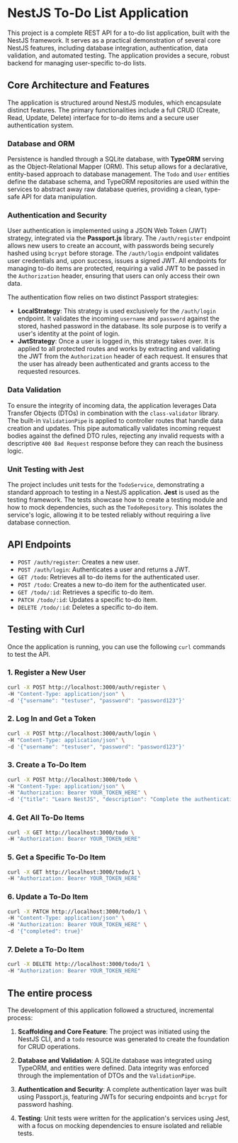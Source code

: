# NestJS To-Do List Application

This project is a complete REST API for a to-do list application, built with the NestJS framework. It serves as a practical demonstration of several core NestJS features, including database integration, authentication, data validation, and automated testing. The application provides a secure, robust backend for managing user-specific to-do lists.

## Core Architecture and Features

The application is structured around NestJS modules, which encapsulate distinct features. The primary functionalities include a full CRUD (Create, Read, Update, Delete) interface for to-do items and a secure user authentication system.

### Database and ORM

Persistence is handled through a SQLite database, with **TypeORM** serving as the Object-Relational Mapper (ORM). This setup allows for a declarative, entity-based approach to database management. The `Todo` and `User` entities define the database schema, and TypeORM repositories are used within the services to abstract away raw database queries, providing a clean, type-safe API for data manipulation.

### Authentication and Security

User authentication is implemented using a JSON Web Token (JWT) strategy, integrated via the **Passport.js** library. The `/auth/register` endpoint allows new users to create an account, with passwords being securely hashed using `bcrypt` before storage. The `/auth/login` endpoint validates user credentials and, upon success, issues a signed JWT. All endpoints for managing to-do items are protected, requiring a valid JWT to be passed in the `Authorization` header, ensuring that users can only access their own data.

The authentication flow relies on two distinct Passport strategies:
-   **LocalStrategy**: This strategy is used exclusively for the `/auth/login` endpoint. It validates the incoming `username` and `password` against the stored, hashed password in the database. Its sole purpose is to verify a user's identity at the point of login.
-   **JwtStrategy**: Once a user is logged in, this strategy takes over. It is applied to all protected routes and works by extracting and validating the JWT from the `Authorization` header of each request. It ensures that the user has already been authenticated and grants access to the requested resources.

### Data Validation

To ensure the integrity of incoming data, the application leverages Data Transfer Objects (DTOs) in combination with the `class-validator` library. The built-in `ValidationPipe` is applied to controller routes that handle data creation and updates. This pipe automatically validates incoming request bodies against the defined DTO rules, rejecting any invalid requests with a descriptive `400 Bad Request` response before they can reach the business logic.

### Unit Testing with Jest

The project includes unit tests for the `TodoService`, demonstrating a standard approach to testing in a NestJS application. **Jest** is used as the testing framework. The tests showcase how to create a testing module and how to mock dependencies, such as the `TodoRepository`. This isolates the service's logic, allowing it to be tested reliably without requiring a live database connection.

## API Endpoints

-   `POST /auth/register`: Creates a new user.
-   `POST /auth/login`: Authenticates a user and returns a JWT.
-   `GET /todo`: Retrieves all to-do items for the authenticated user.
-   `POST /todo`: Creates a new to-do item for the authenticated user.
-   `GET /todo/:id`: Retrieves a specific to-do item.
-   `PATCH /todo/:id`: Updates a specific to-do item.
-   `DELETE /todo/:id`: Deletes a specific to-do item.

## Testing with Curl

Once the application is running, you can use the following `curl` commands to test the API.

### 1. Register a New User
```bash
curl -X POST http://localhost:3000/auth/register \
-H "Content-Type: application/json" \
-d '{"username": "testuser", "password": "password123"}'
```

### 2. Log In and Get a Token
```bash
curl -X POST http://localhost:3000/auth/login \
-H "Content-Type: application/json" \
-d '{"username": "testuser", "password": "password123"}'
```

### 3. Create a To-Do Item
```bash
curl -X POST http://localhost:3000/todo \
-H "Content-Type: application/json" \
-H "Authorization: Bearer YOUR_TOKEN_HERE" \
-d '{"title": "Learn NestJS", "description": "Complete the authentication section."}'
```

### 4. Get All To-Do Items
```bash
curl -X GET http://localhost:3000/todo \
-H "Authorization: Bearer YOUR_TOKEN_HERE"
```

### 5. Get a Specific To-Do Item
```bash
curl -X GET http://localhost:3000/todo/1 \
-H "Authorization: Bearer YOUR_TOKEN_HERE"
```

### 6. Update a To-Do Item
```bash
curl -X PATCH http://localhost:3000/todo/1 \
-H "Content-Type: application/json" \
-H "Authorization: Bearer YOUR_TOKEN_HERE" \
-d '{"completed": true}'
```

### 7. Delete a To-Do Item
```bash
curl -X DELETE http://localhost:3000/todo/1 \
-H "Authorization: Bearer YOUR_TOKEN_HERE"
```

## The entire process

The development of this application followed a structured, incremental process:

1.  **Scaffolding and Core Feature**: The project was initiated using the NestJS CLI, and a `todo` resource was generated to create the foundation for CRUD operations.

2.  **Database and Validation**: A SQLite database was integrated using TypeORM, and entities were defined. Data integrity was enforced through the implementation of DTOs and the `ValidationPipe`.

3.  **Authentication and Security**: A complete authentication layer was built using Passport.js, featuring JWTs for securing endpoints and `bcrypt` for password hashing.

4.  **Testing**: Unit tests were written for the application's services using Jest, with a focus on mocking dependencies to ensure isolated and reliable tests.